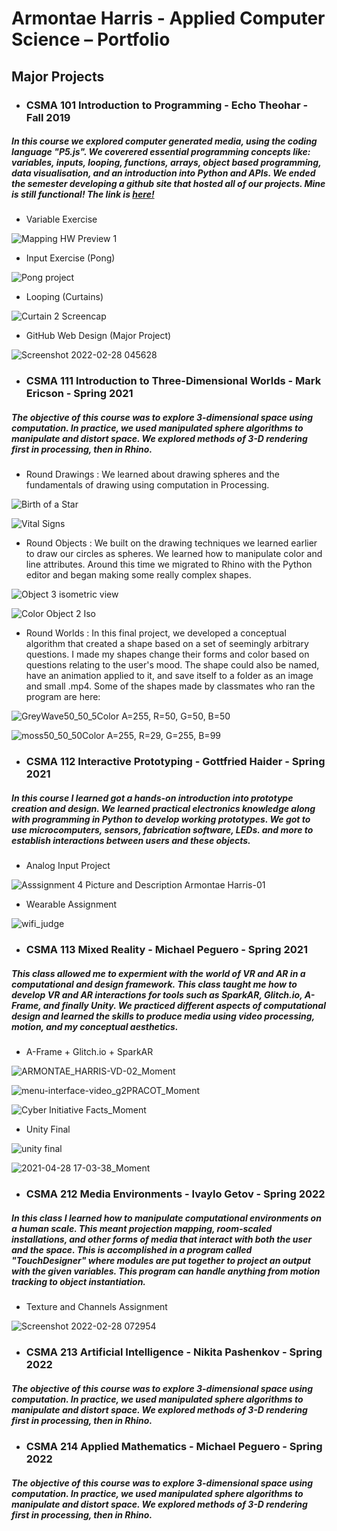 # Armontae Harris - Applied Computer Science – Portfolio



## Major Projects

- ### CSMA 101 Introduction to Programming - Echo Theohar - Fall 2019
##### In this course we explored computer generated media, using the coding language "P5.js". We coverered essential programming concepts like: variables, inputs, looping, functions, arrays, object based programming, data visualisation, and an introduction into Python and APIs. We ended the semester developing a github site that hosted all of our projects. Mine is still functional! The link is [here!](https://azharris1964.github.io/Harrishosting.github.io/)
  - Variable Exercise  
  
![Mapping HW Preview 1](https://user-images.githubusercontent.com/20175659/155985379-f9ba96aa-022b-414e-b90c-7a554f06078a.png)

  - Input Exercise (Pong)
  
![Pong project](https://user-images.githubusercontent.com/20175659/155985803-588aed77-2932-447a-b7b3-f7b6124fc2d9.png)

  - Looping (Curtains)
  
![Curtain 2 Screencap](https://user-images.githubusercontent.com/20175659/155985967-0ee5f0e5-fe2c-414d-be96-bc9e230c8ed6.png)

  - GitHub Web Design (Major Project)
  
![Screenshot 2022-02-28 045628](https://user-images.githubusercontent.com/20175659/155987286-2d10c64d-fbfe-48d3-a178-3af05b75600b.png)


- ### CSMA 111 Introduction to Three-Dimensional Worlds - Mark Ericson - Spring 2021
##### The objective of this course was to explore 3-dimensional space using computation. In practice, we used manipulated sphere algorithms to manipulate and distort space. We explored methods of 3-D rendering first in processing, then in Rhino.

  - Round Drawings : We learned about drawing spheres and the fundamentals of drawing using computation in Processing.
 
![Birth of a Star](https://user-images.githubusercontent.com/20175659/155989519-993b19db-d14e-4914-8984-3da819d49c3d.png)

![Vital Signs](https://user-images.githubusercontent.com/20175659/155991883-40df37c3-9b64-4638-91eb-b02e89ac7369.png)

  - Round Objects : We built on the drawing techniques we learned earlier to draw our circles as spheres. We learned how to manipulate color and line attributes. Around this time we migrated to Rhino with the Python editor and began making some really complex shapes.

![Object 3 isometric view](https://user-images.githubusercontent.com/20175659/155990863-c7882add-81dc-4c11-83b8-62ffc73d00d7.png)

![Color Object 2 Iso](https://user-images.githubusercontent.com/20175659/155990439-5ed571b6-45cc-485e-bcb3-e4b55ec036af.png)

 - Round Worlds : In this final project, we developed a conceptual algorithm that created a shape based on a set of seemingly arbitrary questions. I made my shapes change their forms and color based on questions relating to the user's mood. The shape could also be named, have an animation applied to it, and save itself to a folder as an image and small .mp4. Some of the shapes made by classmates who ran the program are here:
 
![GreyWave50_50_5Color  A=255, R=50, G=50, B=50](https://user-images.githubusercontent.com/20175659/155991357-6ace31fa-2a66-46c0-a582-40a5574a622c.png)

![moss50_50_50Color  A=255, R=29, G=255, B=99](https://user-images.githubusercontent.com/20175659/155991537-2d075f47-85f2-4298-9675-534df49fcdcf.png)



- ### CSMA 112 Interactive Prototyping - Gottfried Haider - Spring 2021
##### In this course I learned got a hands-on introduction into prototype creation and design. We learned practical electronics knowledge along with programming in Python to develop working prototypes. We got to use microcomputers, sensors, fabrication software, LEDs. and more to establish interactions between users and these objects.

 -  Analog Input Project 

![Asssignment 4 Picture and Description Armontae Harris-01](https://user-images.githubusercontent.com/20175659/155996978-06bc14f6-40c7-4ae5-91ad-a6e87347d480.png)

 - Wearable Assignment

![wifi_judge](https://user-images.githubusercontent.com/20175659/155996750-ea2d70d6-c0b7-4366-8d84-949831522ea9.png)

- ### CSMA 113 Mixed Reality - Michael Peguero - Spring 2021
##### This class allowed me to expermient with the world of VR and AR in a computational and design framework. This class taught me how to develop VR and AR interactions for tools such as SparkAR, Glitch.io, A-Frame, and finally Unity. We practiced different aspects of computational design and learned the skills to produce media using video processing, motion, and my conceptual aesthetics.

 - A-Frame + Glitch.io + SparkAR
 
![ARMONTAE_HARRIS-VD-02_Moment](https://user-images.githubusercontent.com/20175659/156008108-b44d4451-9c41-4446-a8da-c4795e359f12.jpg)

![menu-interface-video_g2PRACOT_Moment](https://user-images.githubusercontent.com/20175659/156008298-22dd48b4-8715-4416-bee3-e8f734a3271d.jpg)

![Cyber Initiative Facts_Moment](https://user-images.githubusercontent.com/20175659/156008471-d3cea552-72f9-406f-bcf3-efd6b14c9322.jpg)

- Unity Final

![unity final](https://user-images.githubusercontent.com/20175659/156005815-3ecdb0ce-9cda-4253-8a9a-d2108b81f07a.jpg)

![2021-04-28 17-03-38_Moment](https://user-images.githubusercontent.com/20175659/156007826-ad3e4648-c065-4bab-9d5c-8dbc2fd0af7d.jpg)




- ### CSMA 212 Media Environments - Ivaylo Getov - Spring 2022
##### In this class I learned how to manipulate computational environments on a human scale. This meant projection mapping, room-scaled installations, and other forms of media that interact with both the user and the space. This is accomplished in a program called "TouchDesigner" where modules are put together to project an output with the given variables. This program can handle anything from motion tracking to object instantiation.

  - Texture and Channels Assignment

![Screenshot 2022-02-28 072954](https://user-images.githubusercontent.com/20175659/156011002-3eab02e9-2bb5-42cf-b955-85ba8f5802dd.png)



- ### CSMA 213 Artificial Intelligence - Nikita Pashenkov - Spring 2022
##### The objective of this course was to explore 3-dimensional space using computation. In practice, we used manipulated sphere algorithms to manipulate and distort space. We explored methods of 3-D rendering first in processing, then in Rhino.


- ### CSMA 214 Applied Mathematics - Michael Peguero - Spring 2022
##### The objective of this course was to explore 3-dimensional space using computation. In practice, we used manipulated sphere algorithms to manipulate and distort space. We explored methods of 3-D rendering first in processing, then in Rhino.




